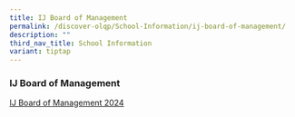 ```yaml
---
title: IJ Board of Management
permalink: /discover-olqp/School-Information/ij-board-of-management/
description: ""
third_nav_title: School Information
variant: tiptap
---
```

<h3>IJ Board of Management</h3>
<p><a href="/files/IJBOM/IJ_BOM_Members_Photo_Chart.pdf" rel="noopener noreferrer nofollow" target="_blank">IJ Board of Management 2024</a>
</p>
<p></p>